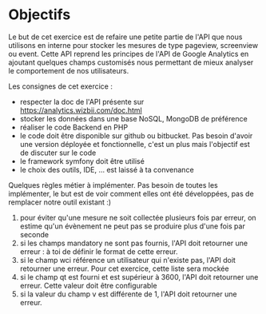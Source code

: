 Objectifs
========

Le but de cet exercice est de refaire une petite partie de l'API que nous utilisons en interne pour stocker les mesures de type pageview, screenview ou event.
Cette API reprend les principes de l'API de Google Analytics en ajoutant quelques champs customisés nous permettant de mieux analyser le comportement de nos utilisateurs.

Les consignes de cet exercice :
* respecter la doc de l'API présente sur https://analytics.wizbii.com/doc.html 
* stocker les données dans une base NoSQL, MongoDB de préférence
* réaliser le code Backend en PHP
* le code doit être disponible sur github ou bitbucket. Pas besoin d'avoir une version déployée et fonctionnelle, c'est un plus mais l'objectif est de discuter sur le code
* le framework symfony doit être utilisé
* le choix des outils, IDE, ... est laissé à ta convenance

Quelques règles métier à implémenter. Pas besoin de toutes les implémenter, le but est de voir comment elles ont été développées, pas de remplacer notre outil existant :)

1. pour éviter qu'une mesure ne soit collectée plusieurs fois par erreur, on estime qu'un évènement ne peut pas se produire plus d'une fois par seconde
2. si les champs mandatory ne sont pas fournis, l'API doit retourner une erreur : à toi de définir le format de cette erreur.
3. si le champ wci référence un utilisateur qui n'existe pas, l'API doit retourner une erreur. Pour cet exercice, cette liste sera mockée
4. si le champ qt est fourni et est supérieur à 3600, l'API doit retourner une erreur. Cette valeur doit être configurable
5. si la valeur du champ v est différente de 1, l'API doit retourner une erreur.
